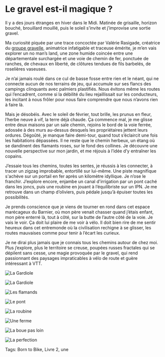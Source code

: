 # Le gravel est-il magique ?

Il y a des jours étranges en hiver dans le Midi. Matinée de grisaille, horizon bouché, brouillard mouillé, puis le soleil s’invite et j’improvise une sortie gravel.<span id="more-57530"></span>

Ma curiosité piquée par une trace concoctée par Valérie Rasigade, créatrice du [groupe gravelle](https://www.facebook.com/groups/412807219648006), animatrice infatigable et traceuse émérite, je m’en vais explorer un no man’s land, une zone humide coincée entre une départementale surchargée et une voie de chemin de fer, ponctuée de ranches, de chevaux en liberté, de clôtures tendues de fils barbelés, de roselières vaseuses.

Je n’ai jamais roulé dans ce cul de basse fosse entre rien et le néant, qui ne connecte aucun de nos terrains de jeu, qui accumule sur ses flancs des campings clinquants avec palmiers plastifiés. Nous évitons même les routes qui l’encadrent, comme si la débilité du lieu rejaillissait sur les conducteurs, les incitant à nous frôler pour nous faire comprendre que nous n’avons rien à faire là.

Mais je désobéis. Avec le soleil de février, tout brille, les prunus en fleur, l’herbe neuve à vif, la terre déjà chaude. Ça commence mal, je me glisse entre deux maisons par un sale chemin, rejoins le bord de la voie ferrée, adossée à des murs au-dessus desquels les propriétaires jettent leurs ordures. Dégoûté, je manque faire demi-tour, quand tout s’éclaircit une fois les habitations dépassées. Il ne reste que le chemin herbeux, un étang où se dandinent des flamants roses, sur le fond des collines. Je découvre une nouvelle perspective sur mon jardin, et me réjouis à l’idée d’y entraîner les copains.

J’essaie tous les chemins, toutes les sentes, je réussis à les connecter, à tracer un zigzag improbable, entortillé sur lui-même. Une piste magnifique s'achève sur un portail en fer après un kilomètre idyllique. Je n’ose le franchir. J’explore encore, enjambe un canal d'irrigation par un pont caché dans les joncs, puis une roubine en jouant à l’équilibriste sur un IPN. Je me retrouve dans un champ d’oliviers, puis pédale jusqu’à épuiser toutes les possibilités.

Je prends conscience que je viens de tourner en rond dans cet espace marécageux du Barnier, où mon père venait chasser quand j’étais enfant, mon père enterré là, tout à côté, sur la butte de l’autre côté de la voie. Je vais le voir. Ça doit lui plaire de me voir à vélo. Il doit bien rire de me sentir heureux dans cet entremonde où la civilisation rechigne à se glisser, les routes mauvaises comme pour tenir à l’écart les curieux.

Je ne dirai plus jamais que je connais tous les chemins autour de chez moi. Plus j’explore, plus le territoire se creuse, poupées russes fractales qui se dépilent sans cesse, une magie provoquée par le gravel, qui rend passionnant des paysages impraticables à vélo de route et guère intéressant à VTT.

![La Gardiole](https://tcrouzet.com/images_tc/2021/02/IMG_7467.jpeg)

![La Gardiole](https://tcrouzet.com/images_tc/2021/02/IMG_7470.jpeg)

![Les flamands](https://tcrouzet.com/images_tc/2021/02/IMG_7475.jpeg)

![Le pont](https://tcrouzet.com/images_tc/2021/02/IMG_7487.jpeg)

![La roubine](https://tcrouzet.com/images_tc/2021/02/IMG_7490.jpeg)

![Une ferme](https://tcrouzet.com/images_tc/2021/02/IMG_7503.jpeg)

![La boue pas loin](https://tcrouzet.com/images_tc/2021/02/IMG_7518.jpeg)

![La perfection](https://tcrouzet.com/images_tc/2021/02/IMG_7525.jpeg)



Tags: Born to Bike, Livre 2, une
